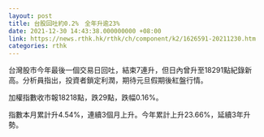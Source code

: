 ```yaml
---
layout: post
title: 台股回吐約0.2%　全年升逾23%
date: 2021-12-30 14:43:38.000000000 +08:00
link: https://news.rthk.hk/rthk/ch/component/k2/1626591-20211230.htm
categories: rthk
---
```


台灣股市今年最後一個交易日回吐，結束7連升，但日內曾升至18291點紀錄新高。分析員指出，投資者鎖定利潤，期待元旦假期後紅盤行情。

加權指數收市報18218點，跌29點，跌幅0.16%。

指數本月累計升4.54%，連續3個月上升。今年累計上升23.66%，延續3年升勢。
